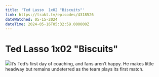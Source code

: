 ```yaml
---
title: 'Ted Lasso  1x02 "Biscuits"' 
link: https://trakt.tv/episodes/4318526
dateWatched: 05-15-2024
dateTime: 2024-05-16T05:32:59.000000Z
---
```

# Ted Lasso  1x02 "Biscuits"

![](https://walter.trakt.tv/images/episodes/004/318/526/screenshots/thumb/37d5875d31.jpg)It’s Ted’s first day of coaching, and fans aren’t happy. He makes little headway but remains undeterred as the team plays its first match.